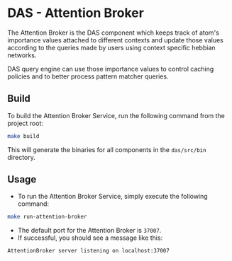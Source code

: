 # **DAS - Attention Broker**

The Attention Broker is the DAS component which keeps track of atom's importance values attached to different contexts and update those values according to the queries made by users using context specific hebbian networks.

DAS query engine can use those importance values to control caching policies and to better process pattern matcher queries.

## **Build**

To build the Attention Broker Service, run the following command from the project root:

```bash
make build
```

This will generate the binaries for all components in the `das/src/bin` directory.

## **Usage**

- To run the Attention Broker Service, simply execute the following command:

```bash
make run-attention-broker
```
- The default port for the Attention Broker is `37007`.
- If successful, you should see a message like this:
```bash
AttentionBroker server listening on localhost:37007
```
